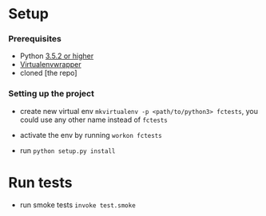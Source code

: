 # Setup
### Prerequisites
- Python [3.5.2 or higher](https://www.python.org/downloads/)
- [Virtualenvwrapper](https://virtualenvwrapper.readthedocs.io/en/latest/)
- cloned [the repo]

### Setting up the project
- create new virtual env `mkvirtualenv -p <path/to/python3> fctests`,
you could use any other name instead of `fctests`

- activate the env by running `workon fctests`
- run `python setup.py install`


# Run tests
- run smoke tests `invoke test.smoke`
